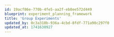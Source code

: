 ```yaml
---
id: 19acf86e-770b-4fe5-aa2f-eb8ee572d449
blueprint: experiment_planning_framework
title: 'Group Experiments'
updated_by: 0c3a318b-936a-4cbd-8fdf-771a90c297f0
updated_at: 1741630927
---
```

